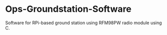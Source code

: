 # Ops-Groundstation-Software
Software for RPi-based ground station using RFM98PW radio module using C. 
